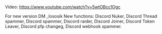 Video: https://www.youtube.com/watch?v=5wtOBcc1Ogc

For new version DM _lososik
New functions: Discord Nuker, Discord Thread spammer, Discord spammer, 
Discord raider, Discord Joiner, Discord Token Leaver, Discord pfp changeg, Discord webhook spammer. 
